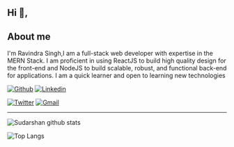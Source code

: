 
## Hi 👋, 
## About me
I'm Ravindra Singh,I am a full-stack web developer with expertise in the MERN Stack.
I am proficient in using ReactJS to build high quality design for the front-end and NodeJS to build scalable, robust, and functional back-end for applications. I am a quick learner and open to learning new technologies

[![Github](https://img.shields.io/badge/-Github-000?style=flat&logo=Github&logoColor=white)](https://github.com/ravindra-me)
[![Linkedin](https://img.shields.io/badge/-LinkedIn-blue?style=flat&logo=Linkedin&logoColor=white)](https://www.linkedin.com/in/ravindra-singh-342946156/)

[![Twitter](https://img.shields.io/badge/-Twitter-1ca0f1?style=flat-square&labelColor=1ca0f1&logo=twitter&logoColor=white&link=https://twitter.com/ravindra_9454
)](https://twitter.com/ravindra_9454)
[![Gmail](https://img.shields.io/badge/-Gmail-c14438?style=flat&logo=Gmail&logoColor=white)](mailto:ravindrarajpoot9628172@gmail.com)
&nbsp;

----------------------------------------------------------------------------------------------------------------------------

![Sudarshan github stats](https://github-readme-stats.vercel.app/api?username=ravindra-me&hide=["issues"]&show_icons=true)

![Top Langs](https://github-readme-stats.vercel.app/api/top-langs/?username=ravindra-me&layout=compact&theme=darcula&langs_count=10)
